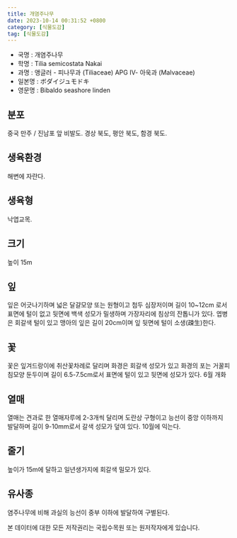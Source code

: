 ```yaml
---
title: 개염주나무
date: 2023-10-14 00:31:52 +0800
category: [식물도감]
tag: [식물도감]
---
```




- 국명 : 개염주나무
- 학명 : Tilia semicostata Nakai
- 과명 : 앵글러 - 피나무과 (Tiliaceae) APG Ⅳ- 아욱과 (Malvaceae)
- 일본명 : ボダイジュモドキ
- 영문명 : Bibaldo seashore linden


## 분포
중국 만주 / 진남포 앞 비발도. 경상 북도, 평안 북도, 함경 북도.
## 생육환경
해변에 자란다.
## 생육형
낙엽교목.
## 크기
높이 15m
## 잎
잎은 어긋나기하며 넓은 달걀모양 또는 원형이고 첨두 심장저이며 길이 10~12cm 로서 표면에 털이 없고 뒷면에 백색 성모가 밀생하며 가장자리에 침상의 잔톱니가 있다. 엽병은 회갈색 털이 있고 맹아의 잎은 길이 20cm이며 잎 뒷면에 털이 소생(疎生)한다.
## 꽃
꽃은 잎겨드랑이에 취산꽃차례로 달리며 화경은 회갈색 성모가 있고 화경의 포는 거꿀피침모양 둔두이며 길이 6.5-7.5cm로서 표면에 털이 있고 뒷면에 성모가 있다. 6월 개화
## 열매
열매는 견과로 한 열매자루에 2-3개씩 달리며  도란상 구형이고 능선이 중앙 이하까지 발달하며 길이 9-10mm로서 갈색 성모가 덮여 있다. 10월에 익는다.
## 줄기
높이가 15m에 달하고 일년생가지에 회갈색 밀모가 있다.
## 유사종
염주나무에 비해 과실의 능선이 중부 이하에 발달하여 구별된다. 






본 데이터에 대한 모든 저작권리는 국립수목원 또는 원저작자에게 있습니다.
